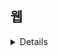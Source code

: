 ## 웹

<details>REST API에 대하여 설명해 주세요.</summary>
  <br>

- “Representational State Transfer” 의 약자로 자원을 이름(자원의 표현)으로 구분하여 해당 자원의 상태(정보)를 주고 받는 모든 것을 의미합니다.

- 구성요소
    - 자원(RESOURCE)
    - 행위(Verb)
    - 표현(Representations) 

</details>